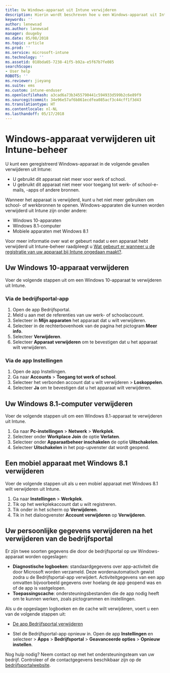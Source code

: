 ```yaml
---
title: Uw Windows-apparaat uit Intune verwijderen
description: Hierin wordt beschreven hoe u een Windows-apparaat uit Intune kunt verwijderen
keywords: ''
author: lenewsad
ms.author: lanewsad
manager: dougeby
ms.date: 05/08/2018
ms.topic: article
ms.prod: ''
ms.service: microsoft-intune
ms.technology: ''
ms.assetid: 018bda65-7238-41f5-b92a-e5f67b7fe085
searchScope:
- User help
ROBOTS: ''
ms.reviewer: jieyang
ms.suite: ems
ms.custom: intune-enduser
ms.openlocfilehash: a3cad6a73b3455790441c594933d599b2c6e89f9
ms.sourcegitcommit: 34e96e57af6b861ecdfea085acf3c44cff1f3d43
ms.translationtype: HT
ms.contentlocale: nl-NL
ms.lasthandoff: 05/17/2018
---
```

# <a name="remove-your-windows-device-from-intune-management"></a>Windows-apparaat verwijderen uit Intune-beheer

U kunt een geregistreerd Windows-apparaat in de volgende gevallen verwijderen uit Intune:  
* U gebruikt dit apparaat niet meer voor werk of school. 
* U gebruikt dit apparaat niet meer voor toegang tot werk- of school-e-mails, -apps of andere bronnen.

Wanneer het apparaat is verwijderd, kunt u het niet meer gebruiken om school- of werkbronnen te openen. Windows-apparaten die kunnen worden verwijderd uit Intune zijn onder andere:  
* Windows 10-apparaten 
* Windows 8.1-computer
* Mobiele apparaten met Windows 8.1
 
Voor meer informatie over wat er gebeurt nadat u een apparaat hebt verwijderd uit Intune-beheer raadpleegt u [Wat gebeurt er wanneer u de registratie van uw apparaat bij Intune ongedaan maakt?](what-happens-if-you-unenroll-your-device-from-intune-windows.md).

## <a name="remove-your-windows-10-device"></a>Uw Windows 10-apparaat verwijderen
Voer de volgende stappen uit om een Windows 10-apparaat te verwijderen uit Intune.

### <a name="via-the-company-portal-app"></a>Via de bedrijfsportal-app

1. Open de app Bedrijfsportal.
2. Meld u aan met de referenties van uw werk- of schoolaccount.
3. Selecteer in **Mijn apparaten** het apparaat dat u wilt verwijderen.
4. Selecteer in de rechterbovenhoek van de pagina het pictogram **Meer info**.
5. Selecteer **Verwijderen**. 
6. Selecteer **Apparaat verwijderen** om te bevestigen dat u het apparaat wilt verwijderen.

### <a name="via-device-settings-app"></a>Via de app Instellingen
1. Open de app Instellingen. 
2. Ga naar **Accounts** > **Toegang tot werk of school**.
3. Selecteer het verbonden account dat u wilt verwijderen > **Loskoppelen**.
4. Selecteer **Ja** om te bevestigen dat u het apparaat wilt verwijderen.

## <a name="remove-your-windows-81-computer"></a>Uw Windows 8.1-computer verwijderen
Voer de volgende stappen uit om een Windows 8.1-apparaat te verwijderen uit Intune.

1.  Ga naar **Pc-instellingen** > **Netwerk** > **Werkplek**.
2.  Selecteer onder **Workplace Join** de optie **Verlaten**.
3.  Selecteer onder **Apparaatbeheer inschakelen** de optie **Uitschakelen**.
4.  Selecteer **Uitschakelen** in het pop-upvenster dat wordt geopend.

## <a name="remove-your-windows-81-mobile-device"></a>Een mobiel apparaat met Windows 8.1 verwijderen
Voer de volgende stappen uit als u een mobiel apparaat met Windows 8.1 wilt verwijderen uit Intune.

1.  Ga naar **Instellingen** > **Werkplek**.
2.  Tik op het werkplekaccount dat u wilt registreren.
3.  Tik onder in het scherm op **Verwijderen**.
4.  Tik in het dialoogvenster **Account verwijderen** op **Verwijderen**.  
## <a name="removing-your-personal-information-after-removing-the-company-portal"></a>Uw persoonlijke gegevens verwijderen na het verwijderen van de bedrijfsportal
Er zijn twee soorten gegevens die door de bedrijfsportal op uw Windows-apparaat worden opgeslagen:

-   **Diagnostische logboeken**: standaardgegevens over app-activiteit die door Microsoft worden verzameld. Deze wordenautomatisch gewist zodra u de Bedrijfsportal-app verwijdert. Activiteitgegevens van een app omvatten bijvoorbeeld gegevens over hoelang de app geopend was en of de app is vastgelopen.
-   **Toepassingscache**: ondersteuningsbestanden die de app nodig heeft om te kunnen werken, zoals pictogrammen en instellingen.

Als u de opgeslagen logboeken en de cache wilt verwijderen, voert u een van de volgende stappen uit:

* [De app Bedrijfsportal verwijderen](https://support.microsoft.com/help/4028003/windows-10-uninstall-apps-and-programs) 

* Stel de Bedrijfsportal-app opnieuw in. Open de app **Instellingen** en selecteer > **Apps** > **Bedrijfsportal** > **Geavanceerde opties** > **Opnieuw instellen**. 

Nog hulp nodig? Neem contact op met het ondersteuningsteam van uw bedrijf. Controleer of de contactgegevens beschikbaar zijn op de [bedrijfsportalwebsite](https://portal.manage.microsoft.com#HelpDeskDialog).
